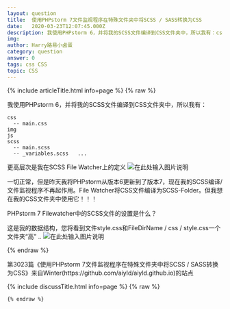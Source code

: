 ```yaml
---
layout: question
title:  使用PHPstorm 7文件监视程序在特殊文件夹中将SCSS / SASS转换为CSS
date:   2020-03-23T12:07:45.000Z
description: 我使用PHPstorm 6，并将我的SCSS文件编译到CSS文件夹中，所以我有：css  -- main.cssimgjsscss  -- ...
img: 
author: Harry路易小卤蛋
category: question
answer: 0
tags: css CSS
topic: CSS
---
```

<div class="article-root">
  <div class="article">
    {% include articleTitle.html info=page %}
    {% raw %}
    <div class="article-content"><p><font style="vertical-align: inherit;"><font style="vertical-align: inherit;">我使用PHPstorm 6，并将我的SCSS文件编译到CSS文件夹中，所以我有：</font></font></p>

<pre><code>css<font></font>
  -- main.css<font></font>
img<font></font>
js<font></font>
scss<font></font>
  -- main.scss<font></font>
  -- _variables.scss   ...<font></font>
</code></pre>

<p><font style="vertical-align: inherit;"><font style="vertical-align: inherit;">更高层次是我在SCSS File Watcher上的定义
</font></font><img src="https://www.samyoc.com//uploads/users/25284/images/thumbnails/1584965136196.png" data-src="https://www.samyoc.com//uploads/users/25284/images/1584965136196.png" alt="在此处输入图片说明"></p>

<p><font style="vertical-align: inherit;"><font style="vertical-align: inherit;">一切正常，但是昨天我将PHPstorm从版本6更新到了版本7，现在我的SCSS编译/文件监视程序不再起作用。</font><font style="vertical-align: inherit;">File Watcher将CSS文件编译为SCSS-Folder。</font><font style="vertical-align: inherit;">但我想在我的CSS文件夹中使用它！！！</font></font></p>

<p><font style="vertical-align: inherit;"><font style="vertical-align: inherit;">PHPstorm 7 Filewatcher中的SCSS文件的设置是什么？</font></font></p>

<p><font style="vertical-align: inherit;"><font style="vertical-align: inherit;">这是我的数据结构，您将看到文件style.css和FileDirName / css / style.css一个文件夹“高” ..
</font></font><img src="https://www.samyoc.com//uploads/users/25284/images/thumbnails/1584965136198.png" data-src="https://www.samyoc.com//uploads/users/25284/images/1584965136198.png" alt="在此处输入图片说明"></p></div>
    {% endraw %}
  </div>
  <p class="winter_mark">第3023篇《使用PHPstorm 7文件监视程序在特殊文件夹中将SCSS / SASS转换为CSS》来自Winter(https://github.com/aiyld/aiyld.github.io)的站点</p>
  <div class="discuss-wrapper">
    {% include discussTitle.html info=page %}
    {% raw %}
    
    {% endraw %}
  </div>
<div>
